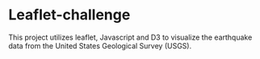 # Leaflet-challenge
This project utilizes leaflet, Javascript and D3 to visualize the earthquake data from the United States Geological Survey (USGS).
